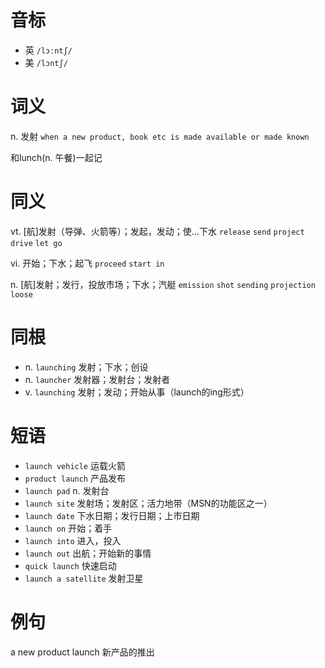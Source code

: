 # 音标

- 英 `/lɔːntʃ/`
- 美 `/lɔntʃ/`

# 词义

n. 发射
`when a new product, book etc is made available or made known`



和lunch(n. 午餐)一起记

# 同义

vt. [航]发射（导弹、火箭等）；发起，发动；使…下水
`release` `send` `project` `drive` `let go`

vi. 开始；下水；起飞
`proceed` `start in`

n. [航]发射；发行，投放市场；下水；汽艇
`emission` `shot` `sending` `projection` `loose`

# 同根

- n. `launching` 发射；下水；创设
- n. `launcher` 发射器；发射台；发射者
- v. `launching` 发射；发动；开始从事（launch的ing形式）

# 短语

- `launch vehicle` 运载火箭
- `product launch` 产品发布
- `launch pad` n. 发射台
- `launch site` 发射场；发射区；活力地带（MSN的功能区之一）
- `launch date` 下水日期；发行日期；上市日期
- `launch on` 开始；着手
- `launch into` 进入，投入
- `launch out` 出航；开始新的事情
- `quick launch` 快速启动
- `launch a satellite` 发射卫星

# 例句

a new product launch
新产品的推出


